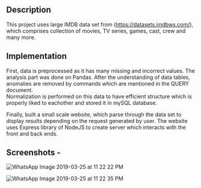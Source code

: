Description 
-
This project uses large IMDB data set from (https://datasets.imdbws.com/), which comprises collection of movies, TV series, games, cast, crew and many more. 

Implementation 
-
First, data is preprocessed as it has many missing and incorrect values. The analysis part was done on Pandas. After the understanding of data tables, anomalies are removed by commands which are mentioned in the QUERY document.<br> 
Normalization is performed on this data to have efficient structure which is properly liked to eachother and stored it in mySQL database.<br>

Finally, built a small scale website, which parse through the data set to display results depending on the request generated by user. The website uses Express library of NodeJS to create server which interacts with the front and back ends.

## Screenshots -
![WhatsApp Image 2019-03-25 at 11 22 22 PM](https://user-images.githubusercontent.com/35889562/57658330-88b68b00-75ac-11e9-8ca3-b1ae380da703.png)

![WhatsApp Image 2019-03-25 at 11 22 35 PM](https://user-images.githubusercontent.com/35889562/57658331-88b68b00-75ac-11e9-998b-4d8127450778.jpeg)
